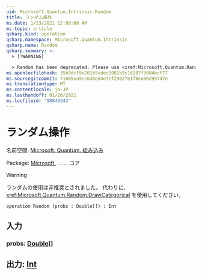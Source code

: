 ```yaml
---
uid: Microsoft.Quantum.Intrinsic.Random
title: ランダム操作
ms.date: 1/23/2021 12:00:00 AM
ms.topic: article
qsharp.kind: operation
qsharp.namespace: Microsoft.Quantum.Intrinsic
qsharp.name: Random
qsharp.summary: >-
  > [!WARNING]

  > Random has been deprecated. Please use <xref:Microsoft.Quantum.Random.DrawCategorical> instead.
ms.openlocfilehash: 35b9dcf9e281b5cdec1982b9c1d287f3004bcf77
ms.sourcegitcommit: 71605ea9cc630e84e7ef29027e1f0ea06299747e
ms.translationtype: MT
ms.contentlocale: ja-JP
ms.lasthandoff: 01/26/2021
ms.locfileid: "98849343"
---
```

# <a name="random-operation"></a>ランダム操作

名前空間: [Microsoft. Quantum. 組み込み](xref:Microsoft.Quantum.Intrinsic)

Package: [Microsoft.](https://nuget.org/packages/Microsoft.Quantum.QSharp.Core) ....... コア


> [!WARNING]
> ランダムの使用は非推奨とされました。 代わりに、<xref:Microsoft.Quantum.Random.DrawCategorical> を使用してください。



```qsharp
operation Random (probs : Double[]) : Int
```


## <a name="input"></a>入力

### <a name="probs--double"></a>probs: [Double](xref:microsoft.quantum.lang-ref.double)[]





## <a name="output--int"></a>出力: [Int](xref:microsoft.quantum.lang-ref.int)

